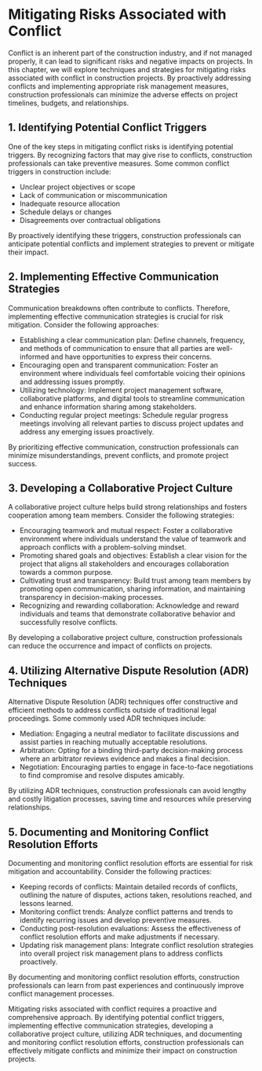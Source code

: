 # Mitigating Risks Associated with Conflict

Conflict is an inherent part of the construction industry, and if not managed properly, it can lead to significant risks and negative impacts on projects. In this chapter, we will explore techniques and strategies for mitigating risks associated with conflict in construction projects. By proactively addressing conflicts and implementing appropriate risk management measures, construction professionals can minimize the adverse effects on project timelines, budgets, and relationships.

## 1\. Identifying Potential Conflict Triggers

One of the key steps in mitigating conflict risks is identifying potential triggers. By recognizing factors that may give rise to conflicts, construction professionals can take preventive measures. Some common conflict triggers in construction include:

- Unclear project objectives or scope
- Lack of communication or miscommunication
- Inadequate resource allocation
- Schedule delays or changes
- Disagreements over contractual obligations

By proactively identifying these triggers, construction professionals can anticipate potential conflicts and implement strategies to prevent or mitigate their impact.

## 2\. Implementing Effective Communication Strategies

Communication breakdowns often contribute to conflicts. Therefore, implementing effective communication strategies is crucial for risk mitigation. Consider the following approaches:

- Establishing a clear communication plan: Define channels, frequency, and methods of communication to ensure that all parties are well-informed and have opportunities to express their concerns.
- Encouraging open and transparent communication: Foster an environment where individuals feel comfortable voicing their opinions and addressing issues promptly.
- Utilizing technology: Implement project management software, collaborative platforms, and digital tools to streamline communication and enhance information sharing among stakeholders.
- Conducting regular project meetings: Schedule regular progress meetings involving all relevant parties to discuss project updates and address any emerging issues proactively.

By prioritizing effective communication, construction professionals can minimize misunderstandings, prevent conflicts, and promote project success.

## 3\. Developing a Collaborative Project Culture

A collaborative project culture helps build strong relationships and fosters cooperation among team members. Consider the following strategies:

- Encouraging teamwork and mutual respect: Foster a collaborative environment where individuals understand the value of teamwork and approach conflicts with a problem-solving mindset.
- Promoting shared goals and objectives: Establish a clear vision for the project that aligns all stakeholders and encourages collaboration towards a common purpose.
- Cultivating trust and transparency: Build trust among team members by promoting open communication, sharing information, and maintaining transparency in decision-making processes.
- Recognizing and rewarding collaboration: Acknowledge and reward individuals and teams that demonstrate collaborative behavior and successfully resolve conflicts.

By developing a collaborative project culture, construction professionals can reduce the occurrence and impact of conflicts on projects.

## 4\. Utilizing Alternative Dispute Resolution (ADR) Techniques

Alternative Dispute Resolution (ADR) techniques offer constructive and efficient methods to address conflicts outside of traditional legal proceedings. Some commonly used ADR techniques include:

- Mediation: Engaging a neutral mediator to facilitate discussions and assist parties in reaching mutually acceptable resolutions.
- Arbitration: Opting for a binding third-party decision-making process where an arbitrator reviews evidence and makes a final decision.
- Negotiation: Encouraging parties to engage in face-to-face negotiations to find compromise and resolve disputes amicably.

By utilizing ADR techniques, construction professionals can avoid lengthy and costly litigation processes, saving time and resources while preserving relationships.

## 5\. Documenting and Monitoring Conflict Resolution Efforts

Documenting and monitoring conflict resolution efforts are essential for risk mitigation and accountability. Consider the following practices:

- Keeping records of conflicts: Maintain detailed records of conflicts, outlining the nature of disputes, actions taken, resolutions reached, and lessons learned.
- Monitoring conflict trends: Analyze conflict patterns and trends to identify recurring issues and develop preventive measures.
- Conducting post-resolution evaluations: Assess the effectiveness of conflict resolution efforts and make adjustments if necessary.
- Updating risk management plans: Integrate conflict resolution strategies into overall project risk management plans to address conflicts proactively.

By documenting and monitoring conflict resolution efforts, construction professionals can learn from past experiences and continuously improve conflict management processes.

Mitigating risks associated with conflict requires a proactive and comprehensive approach. By identifying potential conflict triggers, implementing effective communication strategies, developing a collaborative project culture, utilizing ADR techniques, and documenting and monitoring conflict resolution efforts, construction professionals can effectively mitigate conflicts and minimize their impact on construction projects.
